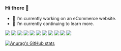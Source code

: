 ### Hi there 👋

- 🔭 I’m currently working on an eCommerce website.
- 🌱 I’m currently continuing to learn more.

<a href='https://www.linkedin.com/in/davoodkhoshnood/' alt="www.linkedin.com"><img src="https://img.icons8.com/color/50/000000/linkedin.png"/></a> 
<a href='info@khoshnood.uk/'><img src="https://img.icons8.com/material-rounded/50/000000/new-post.png"/></a> 
<a href='https://stackoverflow.com/users/14723812/davood-khoshnood'><img src="https://img.icons8.com/color/50/000000/stackoverflow.png"/></a> 
<a href='https://codepen.io/davoodkhoshnood'><img src="https://img.icons8.com/ios-filled/50/000000/codepen.png"/></a> 
<a href='https://www.hackerrank.com/davoodkhoshnood'><img src="https://img.icons8.com/external-tal-revivo-shadow-tal-revivo/50/000000/external-hackerrank-is-a-technology-company-that-focuses-on-competitive-programming-logo-shadow-tal-revivo.png"/></a> 
<a href=''><img src="https://img.icons8.com/color/50/000000/html-5--v1.png"/></a> 
<a href=''><img src="https://img.icons8.com/color/50/000000/css3.png"/></a> 
<a href=''><img src="https://img.icons8.com/color/50/000000/sass.png"/></a> 
<a href=''><img src="https://img.icons8.com/color/50/000000/javascript--v1.png"/></a> 
<a href=''><img src="https://img.icons8.com/ios-filled/50/000000/react-native.png"/></a> 
<a href=''><img src="https://img.icons8.com/fluency/50/000000/node-js.png"/></a> 
<a href=''></a> 
<a href=''></a> 


[![Anurag's GitHub stats](https://github-readme-stats.vercel.app/api?username=davoodkhoshnood)](https://github.com/anuraghazra/github-readme-stats)


<!--
**DavoodKhoshnood/davoodkhoshnood** is a ✨ _special_ ✨ repository because its `README.md` (this file) appears on your GitHub profile.

Here are some ideas to get you started:

- 🔭 I’m currently working on ...
- 🌱 I’m currently learning ...
- 👯 I’m looking to collaborate on ...
- 🤔 I’m looking for help with ...
- 💬 Ask me about ...
- 📫 How to reach me: ...
- 😄 Pronouns: ...
- ⚡ Fun fact: ...
-->
